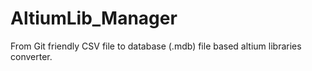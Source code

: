 # AltiumLib_Manager
 From Git friendly CSV file to database (.mdb) file based altium libraries converter.

